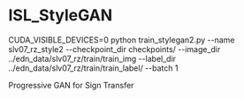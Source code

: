 # ISL_StyleGAN

CUDA_VISIBLE_DEVICES=0 python train_stylegan2.py --name slv07_rz_style2 --checkpoint_dir checkpoints/ --image_dir ../edn_data/slv07_rz/train/train_img --label_dir ../edn_data/slv07_rz/train/train_label/ --batch 1

 Progressive GAN for Sign Transfer
